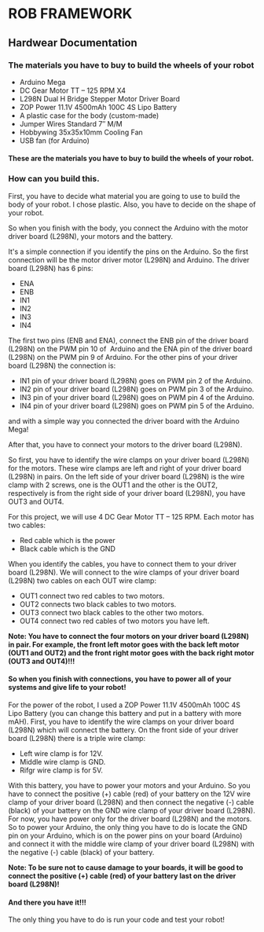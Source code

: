# ROB FRAMEWORK


## Hardwear Documentation


### The materials you have to buy to build the wheels of your robot


* Arduino Mega
* DC Gear Motor TT – 125 RPM X4
* L298N Dual H Bridge Stepper Motor Driver Board
* ZOP Power 11.1V 4500mAh 100C 4S Lipo Battery
* A plastic case for the body (custom-made)
* Jumper Wires Standard 7″ M/M
* Hobbywing 35x35x10mm Cooling Fan
* USB fan (for Arduino)


#### These are the materials you have to buy to build the wheels of your robot.


### How can you build this.


First, you have to decide what material you are going to use to build the body of your robot. I chose plastic. Also, you have to decide on the shape of your robot.


So when you finish with the body, you connect the Arduino with the motor driver board (L298N), your motors and the battery.


It's a simple connection if you identify the pins on the Arduino.
So the first connection will be the motor driver motor (L298N) and Arduino. The driver board (L298N) has 6 pins:


* ENA
* ENB
* IN1
* IN2
* IN3
* IN4


The first two pins (ENB and ENA), connect the ENB pin of the driver board (L298N) on the PWM pin 10 of  Arduino and the ENA pin of the driver board (L298N) on the PWM pin 9 of Arduino. For the other pins of your driver board (L298N) the connection is:


* IN1 pin of your driver board (L298N) goes on PWM pin 2 of the Arduino.
* IN2 pin of your driver board (L298N) goes on PWM pin 3 of the Arduino.
* IN3 pin of your driver board (L298N) goes on PWM pin 4 of the Arduino.
* IN4 pin of your driver board (L298N) goes on PWM pin 5 of the Arduino.


and with a simple way you connected the driver board with the Arduino Mega!


After that, you have to connect your motors to the driver board (L298N).


So first, you have to identify the wire clamps on your driver board (L298N) for the motors. These wire clamps are left and right of your driver board (L298N) in pairs. On the left side of your driver board (L298N) is the wire clamp with 2 screws, one is the OUT1 and the other is the OUT2, respectively is from the right side of your driver board (L298N), you have OUT3 and OUT4.


For this project, we will use 4 DC Gear Motor TT – 125 RPM. Each motor has two cables:


* Red cable which is the power
* Black cable which is the GND


When you identify the cables, you have to connect them to your driver board (L298N). We will connect to the wire clamps of your driver board (L298N) two cables on each OUT wire clamp:


* OUT1 connect two red cables to two motors.
* OUT2 connects two black cables to two motors.
* OUT3 connect two black cables to the other two motors.
* OUT4 connect two red cables of two motors you have left.


**Note: You have to connect the four motors on your driver board (L298N) in pair. For example, the front left motor goes with the back left motor (OUT1 and OUT2) and the front right motor goes with the back right motor (OUT3 and OUT4)!!!**


#### So when you finish with connections, you have to power all of your systems and give life to your robot!


For the power of the robot, I used a ZOP Power 11.1V 4500mAh 100C 4S Lipo Battery (you can change this battery and put in a battery with more mAH). First, you have to identify the wire clamps on your driver board (L298N) which will connect the battery. On the front side of your driver board (L298N) there is a triple wire clamp:


* Left wire clamp is for 12V.
* Middle wire clamp is GND.
* Rifgr wire clamp is for 5V.


With this battery, you have to power your motors and your Arduino. So you have to connect the positive (+) cable (red) of your battery on the 12V wire clamp of your driver board (L298N) and then connect the negative (-) cable (black) of your battery on the GND wire clamp of your driver board (L298N). For now, you have power only for the driver board (L298N) and the motors. So to power your Arduino, the only thing you have to do is locate the GND pin on your Arduino, which is on the power pins on your board (Arduino) and connect it with the middle wire clamp of your driver board (L298N) with the negative (-) cable (black) of your battery.


**Note: To be sure not to cause damage to your boards, it will be good to connect the positive (+) cable (red) of your battery last on the driver board (L298N)!**


#### And there you have it!!!


The only thing you have to do is run your code and test your robot!

